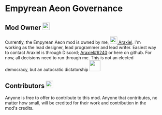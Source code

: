 # Empyrean Aeon Governance <!-- omit in toc -->
## Mod Owner <img src="https://vic3.paradoxwikis.com/images/thumb/1/12/Pop_capitalists.png/32px-Pop_capitalists.png" width="24"/>
Currently, the Empyrean Aeon mod is owned by me, [<img src="https://avatars.githubusercontent.com/u/11295969?s=48&v=4" width="24"/> Araxiel](https://www.github.com/Araxiel). I'm working as the lead designer, lead programmer and lead writer.
Easiest way to contact Araxiel is through Discord; [Araxiel#9240](https://discord.com/users/198974323480985601) or here on github.
For now, all decisions need to run through me. This is not an elected democracy, but an autocratic dictatorship <img src="https://vic3.paradoxwikis.com/images/f/f1/Law_autocracy.png" width="36"/>

## Contributors <img src="https://vic3.paradoxwikis.com/images/thumb/8/81/Pop_machinists.png/32px-Pop_machinists.png" width="24"/>
Anyone is free to offer to contribute to this mod.
Anyone that contributes, no matter how small, will be credited for their work and contribution in the mod's credits.